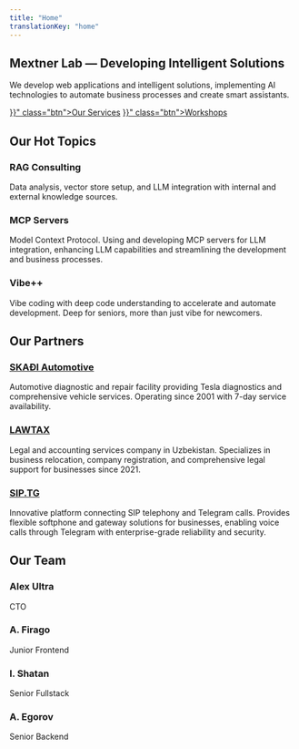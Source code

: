 ```yaml
---
title: "Home"
translationKey: "home"
---
```


<section id="hero">
  <h1>Mextner Lab — Developing Intelligent Solutions</h1>
  <p>We develop web applications and intelligent solutions, implementing AI technologies to automate business processes and create smart assistants.</p>
  <div class="buttons">
    <a href="{{< relref "services" >}}" class="btn">Our Services</a>
    <a href="{{< relref "workshops" >}}" class="btn">Workshops</a>
  </div>
</section>

  <h2>Our Hot Topics</h2>
<section id="features">

  <div class="feature">
    <h3>RAG Consulting</h3>
    <p>Data analysis, vector store setup, and LLM integration with internal and external knowledge sources.</p>
  </div>
  <div class="feature">
    <h3>MCP Servers</h3>
    <p>Model Context Protocol. Using and developing MCP servers for LLM integration, enhancing LLM capabilities and streamlining the development and business processes.</p>
  </div>
  <div class="feature">
    <h3>Vibe++</h3>
    <p>Vibe coding with deep code understanding to accelerate and automate development. Deep for seniors, more than just vibe for newcomers.</p>
  </div>
</section>

<section id="partners">
  <h2>Our Partners</h2>
  <div class="partner-list">
    <div class="partner">
      <h3><a href="https://skadiauto.com" target="_blank">SKAÐI Automotive</a></h3>
      <p>Automotive diagnostic and repair facility providing Tesla diagnostics and comprehensive vehicle services. Operating since 2001 with 7-day service availability.</p>
    </div>
    <div class="partner">
      <h3><a href="https://lawtax.uz" target="_blank">LAWTAX</a></h3>
      <p>Legal and accounting services company in Uzbekistan. Specializes in business relocation, company registration, and comprehensive legal support for businesses since 2021.</p>
    </div>
    <div class="partner">
      <h3><a href="https://www.sip.tg/en" target="_blank">SIP.TG</a></h3>
      <p>Innovative platform connecting SIP telephony and Telegram calls. Provides flexible softphone and gateway solutions for businesses, enabling voice calls through Telegram with enterprise-grade reliability and security.</p>
    </div>
  </div>
</section>

<section id="team">
  <h2>Our Team</h2>
  <div class="team-grid">
    <div class="member">
      <h3>Alex Ultra</h3>
      <p class="position">CTO</p>
    </div>
    <div class="member">
      <h3>A. Firago</h3>
      <p class="position">Junior Frontend</p>
    </div>
    <div class="member">
      <h3>I. Shatan</h3>
      <p class="position">Senior Fullstack</p>
    </div>
    <div class="member">
      <h3>A. Egorov</h3>
      <p class="position">Senior Backend</p>
    </div>
  </div>
</section>

